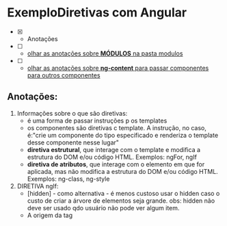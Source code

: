 # ExemploDiretivas com Angular
- [x] - Anotações
- [ ] - [olhar as anotações sobre <b>MÓDULOS</b> na pasta modulos](https://github.com/RogerioPST/aprendendo-angular/blob/master/meu-primeiro-projeto/modulos/README.MD)
- [ ] - [olhar as anotações sobre <b>ng-content</b> para passar componentes para outros componentes](https://github.com/RogerioPST/aprendendo-angular/blob/master/exemplo-diretivas/ng-content/README.MD)

## Anotações:
<ol>
<li>Informações sobre o que são diretivas:
<ul>
<li>é uma forma de passar instruções p os templates</li>
<li>os componentes são diretivas c template. A instrução, no caso, é:"crie um componente do tipo especificado e renderiza o template desse componente nesse lugar"  
</li>
<li><b>diretiva estrutural</b>, que interage com o template e modifica a estrutura do DOM e/ou código HTML. Exemplos: ngFor, ngIf 
</li>
<li><b>diretiva de atributos</b>, que interage com o elemento em que for aplicada, mas não modifica a estrutura do DOM e/ou código HTML. Exemplos: ng-class, ng-style
</li>
</ul>
</li>

<li>DIRETIVA ngIf: 
<ul>
<li>[hidden] - como alternativa - é menos custoso usar o hidden caso o custo de criar a árvore de elementos seja grande. obs: hidden não deve ser usado qdo usuário não pode ver algum item.
</li>
<li>
A origem da tag <template> é a especificação padrão Web Components que está sendo implementada nos browsers. http://webcomponents.org/articles/introduction-to-template-element
</li>
</ul>

```javascript
// .ts
cursos: string[] = [];
mostrarCursos: boolean = true;
toogleCursos(){ this.mostrarCursos = !this.mostrarCursos}
//html
<div *ngIf="cursos.length > 0">	Lista de cursos aqui</div>
<div *ngIf="cursos.length == 0">	não existem cursos </div>
<div *ngIf="mostrarCursos"> 	lista de cursos aqui </div>
<div *ngIf="!mostrarCursos"> 	não existem cursos </div>
<button (click)="toogleCursos()"> Mostrar/Esconder cursos </button>
<div [hidden]="!mostrarCursos"> 	lista de cursos aqui </div>
<div [hidden]="mostrarCursos"> 	não existem cursos </div>
<h5>Removendo o * do ngIf e usando ng-template, que é o que o angular faz por baixo dos panos</h5>
<div *ngIf="mostrarCursos">
	<div>Lista de cursos aqui</div>
</div>
<ng-template [ngIf]="mostrarCursos">
	<div>Lista de cursos aqui</div>
</ng-template>	
```
</li>

<li>DIRETIVA ngSwitch: 

```javascript
// .ts
aba: string = 'home';
abaFuncao: string = 'home';
mudaValorDaAbaFuncao(novoValor: string){this.abaFuncao = novoValor}
//html
<div [ngSwitch]="aba">
<p *ngSwitchCase="'home'">Modo home ativado</p>
<p *ngSwitchCase="'mapa'">Modo mapa ativado</p>
<p *ngSwitchCase="'lista'">Modo lista ativado</p>	
<p *ngSwitchDefault>Modo default ativado</p>	
</div>
<div>
<h5>Removendo o * do ngSwitch e usando ng-template, que é o que o angular faz por baixo dos panos</h5>
<div [ngSwitch]="aba">
<ng-template [ngSwitchCase]="'home'" ngSwitchDefault>
<p>Home ativado</p></ng-template>
<ng-template [ngSwitchCase]="'mapa'">
<p>Mapa ativado</p></ng-template>
<ng-template [ngSwitchCase]="'lista'">
<p>Lista ativado</p></ng-template>
//css
.active{ 	font-weight: bold; } 
.flexivel{ 	display: flex; 	justify-content: space-between; }
```
</li>

<li>DIRETIVA ngFor: 

```javascript

// .ts
cursos: string[] = ["Angular", "Java", "CSS"]
//html
<li *ngFor="let curso of cursos, let i = index ">
{{i}} - {{curso}}</li></ul>
<h5>Removendo o * do ngFor e usando o ng-template, que é o que o angular faz por baixo dos panos</h5><ul>
<ng-template ngFor [ngForOf]="cursos" let-curso let-i="index">
<li>{{i}} - {{curso}}</li></ng-template></ul></div>
```
</li>

<li>DIRETIVA ngClass: 

```javascript

// .ts
meuFavorito : boolean = false;
onClick(){		this.meuFavorito = !this.meuFavorito	}
//html
<div [class.corAzul]="!meuFavorito" [class.corVermelho]="meuFavorito" (click)="onClick()" >{{meuFavorito}}
<p>esse texto fica com a cor de fonte e fundo de acordo com a classe</p></div>
<h5>Mesmo código acima, mas usando a diretiva ngClass</h5>
<div [ngClass]="{ 'corAzul':!meuFavorito, 
'corVermelho':meuFavorito }" (click)="onClick()"> {{meuFavorito}}
<p>esse texto fica com a cor de fonte e fundo de acordo com a classe</p></div>
//css
.corAzul{		background-color: blueviolet;}
.corVermelho{		background-color: red;}
```
</li>

<li>DIRETIVA ngStyle: 

```javascript

// .ts
ativo : boolean = false;
tamanhoFonte: number = 10;
mudarAtivo(){ this.ativo = !this.ativo }
//html
<h5>Styles com property binding (style binding)</h5>
<p>ativo: {{ativo}}</p><button
[style.backgroundColor]="ativo ? 'blue' : 'gray'"
[style.color]="ativo ? 'white' : 'black'"
[style.fontWeight]="ativo ? 'bold' : 'normal'"
[style.fontSize]=" tamanhoFonte + 'px'"
(click)="mudarAtivo()">Mudar atributo 'ativo'</button>
<h5>Mesmo código acima, mas usando a diretiva ngStyle</h5>
<button [ngStyle]="{ 'backgroundColor': ativo ? 'blue' : 'gray',
'color': ativo ? 'white' : 'black', 
'fontWeight': ativo ? 'bold' : 'normal',
'fontSize': tamanhoFonte + 'px' }" (click)="mudarAtivo()" >
Mudar atributo 'ativo'</button>
input tamanhoFonte: {{tamanhoFonte}}
<input type="text" [(ngModel)]="tamanhoFonte"> 
```
</li>
</ol>
